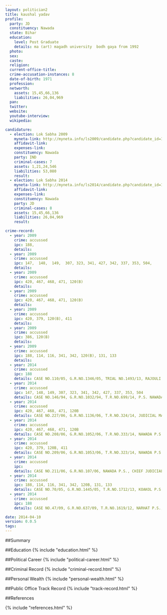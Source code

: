 ```yaml
---
layout: politician2
title: kaushal yadav
profile: 
  party: JD
  constituency: Nawada
  state: Bihar
  education: 
    level: Post Graduate
    details: ma (art) magadh university  bodh gaya from 1992
  photo: 
  sex: 
  caste: 
  religion: 
  current-office-title: 
  crime-accusation-instances: 8
  date-of-birth: 1971
  profession: 
  networth: 
    assets: 15,45,66,136
    liabilities: 26,04,969
  pan: 
  twitter: 
  website: 
  youtube-interview: 
  wikipedia: 

candidature: 
  - election: Lok Sabha 2009
    myneta-link: http://myneta.info/ls2009/candidate.php?candidate_id=1330
    affidavit-link: 
    expenses-link: 
    constituency: Nawada 
    party: IND
    criminal-cases: 7
    assets: 1,21,24,546
    liabilities: 53,080
    result:  
  - election: Lok Sabha 2014
    myneta-link: http://myneta.info/ls2014/candidate.php?candidate_id=148
    affidavit-link: 
    expenses-link: 
    constituency: Nawada 
    party: JD
    criminal-cases: 8
    assets: 15,45,66,136
    liabilities: 26,04,969
    result:  

crime-record: 
  - year: 2009
    crime: accussed
    ipc: 188,
    details:  
  - year: 2009
    crime: accussed
    ipc: 147,  148,  149,  307, 323, 341, 427, 342, 337, 353, 504,
    details:  
  - year: 2009
    crime: accussed
    ipc: 420, 467, 468, 471, 120(B)
    details:  
  - year: 2009
    crime: accussed
    ipc: 420, 467, 468, 471, 120(B)
    details:  
  - year: 2009
    crime: accussed
    ipc: 420, 379, 120(B), 411
    details:  
  - year: 2009
    crime: accussed
    ipc: 386, 120(B)
    details:  
  - year: 2009
    crime: accussed
    ipc: 188, 114, 116, 341, 342, 120(B), 131, 133
    details:  
  - year: 2014
    crime: accussed
    ipc: 188
    details: CASE NO.110/05, G.R.NO.1346/05, TRIAL NO.1493/13, RAJOULI P.S., JUDICIAL MAGISTRATE FIRST CLASS, DATED. 18.01.2006 (CJM NAWADA) 
  - year: 2014
    crime: accussed
    ipc: 147, 148, 149, 307, 323, 341, 342, 427, 337, 353, 504
    details: CASE NO.146/94, G.R.NO.1032/94, T.R.NO.699/14, P.S. NAWADA, JUDICIAL MAGISTRATE FIRST CLASS, DATED. 9.10.1996 (CJM, NAWADA) 
  - year: 2014
    crime: accussed
    ipc: 420, 467, 468, 471, 120B
    details: CASE NO.227/06, G.R.NO.1136/06, T.R.NO.324/14, JUDICIAL MAGISTRATE FIRST CLASS, DATED. 16.10.2006 (CJM, NAWADA) 
  - year: 2014
    crime: accussed
    ipc: 420, 467, 468, 471, 120B
    details: CASE NO.208/06, G.R.NO.1052/06, T.R.NO.333/14, NAWADA P.S., JUDICIAL MAGISTRATE FIRST CLASS, DATED. 16.10.2006 (CJM, NAWADA) 
  - year: 2014
    crime: accussed
    ipc: 420, 379, 120B, 411
    details: CASE NO.209/06, G.R.NO.1053/06, T.R.NO.323/14, NAWADA P.S., JUDICIAL MAGISTRATE FIRST CLASS, DATED. 16.10.2006 (CJM, NAWADA) 
  - year: 2014
    crime: accussed
    ipc: 
    details: CASE NO.211/06, G.R.NO.107/06, NAWADA P.S., CHIEF JUDICIAL MAGISTRATE, NAWADA 
  - year: 2014
    crime: accussed
    ipc: 188, 114, 116, 341, 342, 120B, 131, 133
    details: CASE NO.70/05, G.R.NO.1445/05, T.R.NO.1712/13, KOAKOL P.S., JUDICIAL MAGISTRATE FIRST CLASS, NAWADA, DATED.20.09.2006 (CJM, NAWADA) 
  - year: 2014
    crime: accussed
    ipc: 188
    details: CASE NO.47/09, G.R.NO.637/09, T.R.NO.1619/12, NARHAT P.S., JUDICIAL MAGISTRATE FIRST CLASS, DATED.9.02.2010(CJM, NAWADA) 

date: 2014-04-10
version: 0.0.5
tags: 
---
```


##Summary


##Education
{% include "education.html" %}


##Political Career
{% include "political-career.html" %}


##Criminal Record
{% include "criminal-record.html" %}


##Personal Wealth
{% include "personal-wealth.html" %}


##Public Office Track Record
{% include "track-record.html" %}


##References


{% include "references.html" %}
